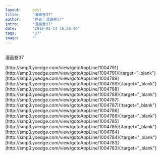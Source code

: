 ```yaml
---
layout:     post
title:      "漫画卷37"
author:     "作者：漫画卷37"
intro:      "漫画卷37"
date:       "2018-02-14 16:56:46"
tags:       "37"
image:      ""
---
```

<div style="text-align: center">
<p><img src=""/></p>
</div>
<p class="post-meta">
<span>漫画卷37</span>
</p>
[http://smp3.yoedge.com/view/gotoAppLine/1004791](http://smp3.yoedge.com/view/gotoAppLine/1004791){:target="_blank"}
[http://smp3.yoedge.com/view/gotoAppLine/1004789](http://smp3.yoedge.com/view/gotoAppLine/1004789){:target="_blank"}
[http://smp3.yoedge.com/view/gotoAppLine/1004788](http://smp3.yoedge.com/view/gotoAppLine/1004788){:target="_blank"}
[http://smp3.yoedge.com/view/gotoAppLine/1004787](http://smp3.yoedge.com/view/gotoAppLine/1004787){:target="_blank"}
[http://smp3.yoedge.com/view/gotoAppLine/1004786](http://smp3.yoedge.com/view/gotoAppLine/1004786){:target="_blank"}
[http://smp3.yoedge.com/view/gotoAppLine/1004785](http://smp3.yoedge.com/view/gotoAppLine/1004785){:target="_blank"}
[http://smp3.yoedge.com/view/gotoAppLine/1004784](http://smp3.yoedge.com/view/gotoAppLine/1004784){:target="_blank"}
[http://smp3.yoedge.com/view/gotoAppLine/1004783](http://smp3.yoedge.com/view/gotoAppLine/1004783){:target="_blank"}


